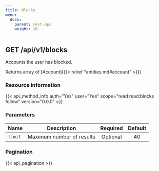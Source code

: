 ```yaml
---
title: Blocks
menu:
  docs:
    parent: rest-api
    weight: 10
---
```


## GET /api/v1/blocks

Accounts the user has blocked.

Returns array of [Account]({{< relref "entities.md#account" >}})

### Resource information

{{< api_method_info auth="Yes" user="Yes" scope="read read:blocks follow" version="0.0.0" >}}

### Parameters

|Name|Description|Required|Default|
|----|-----------|:------:|:-----:|
| `limit` | Maximum number of results | Optional | 40 |

### Pagination

{{< api_pagination >}}
